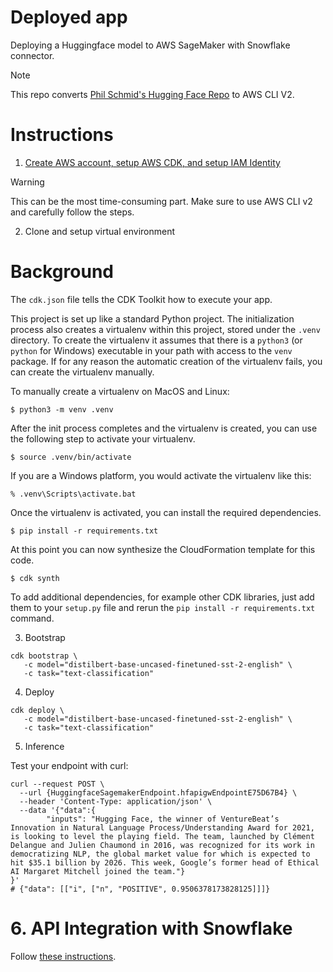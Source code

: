 # Deployed app

Deploying a Huggingface model to AWS SageMaker with Snowflake connector.

> [!NOTE]
> This repo converts [Phil Schmid's Hugging Face Repo](https://github.com/huggingface/huggingface-sagemaker-snowflake-example) to AWS CLI V2.

# Instructions

1. [Create AWS account, setup AWS CDK, and setup IAM Identity](https://docs.aws.amazon.com/cdk/v2/guide/getting_started.html)

> [!WARNING]
> This can be the most time-consuming part. Make sure to use AWS CLI v2 and carefully follow the steps.

2. Clone and setup virtual environment

# Background

The `cdk.json` file tells the CDK Toolkit how to execute your app.

This project is set up like a standard Python project.  The initialization
process also creates a virtualenv within this project, stored under the `.venv`
directory.  To create the virtualenv it assumes that there is a `python3`
(or `python` for Windows) executable in your path with access to the `venv`
package. If for any reason the automatic creation of the virtualenv fails,
you can create the virtualenv manually.

To manually create a virtualenv on MacOS and Linux:

```
$ python3 -m venv .venv
```

After the init process completes and the virtualenv is created, you can use the following
step to activate your virtualenv.

```
$ source .venv/bin/activate
```

If you are a Windows platform, you would activate the virtualenv like this:

```
% .venv\Scripts\activate.bat
```

Once the virtualenv is activated, you can install the required dependencies.

```
$ pip install -r requirements.txt
```

At this point you can now synthesize the CloudFormation template for this code.

```
$ cdk synth
```

To add additional dependencies, for example other CDK libraries, just add
them to your `setup.py` file and rerun the `pip install -r requirements.txt`
command.

3. Bootstrap

```
cdk bootstrap \
   -c model="distilbert-base-uncased-finetuned-sst-2-english" \
   -c task="text-classification"
```

4. Deploy

```
cdk deploy \
   -c model="distilbert-base-uncased-finetuned-sst-2-english" \
   -c task="text-classification"
```

5. Inference

Test your endpoint with curl:

```
curl --request POST \
  --url {HuggingfaceSagemakerEndpoint.hfapigwEndpointE75D67B4} \
  --header 'Content-Type: application/json' \
  --data '{"data":{
        "inputs": "Hugging Face, the winner of VentureBeat’s Innovation in Natural Language Process/Understanding Award for 2021, is looking to level the playing field. The team, launched by Clément Delangue and Julien Chaumond in 2016, was recognized for its work in democratizing NLP, the global market value for which is expected to hit $35.1 billion by 2026. This week, Google’s former head of Ethical AI Margaret Mitchell joined the team."}
}'
# {"data": [["i", ["n", "POSITIVE", 0.9506378173828125]]]}
```

# 6. API Integration with Snowflake

Follow [these instructions](https://github.com/huggingface/huggingface-sagemaker-snowflake-example?tab=readme-ov-file#2-create-api-integration-in-snowflake).

